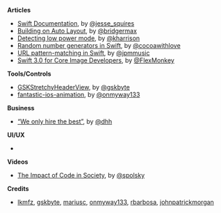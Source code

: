 
**Articles**

* [Swift Documentation](http://www.jessesquires.com/swift-documentation), by [@jesse_squires](https://twitter.com/jesse_squires)
* [Building on Auto Layout](http://bridgermaxwell.com/blog/building-on-auto-layout/), by [@bridgermax](https://twitter.com/bridgermax)
* [Detecting low power mode](http://useyourloaf.com/blog/detecting-low-power-mode/), by [@kharrison](https://twitter.com/kharrison)
* [Random number generators in Swift](http://www.cocoawithlove.com/blog/2016/05/19/random-numbers.html), by [@cocoawithlove](https://twitter.com/cocoawithlove)
* [URL pattern-matching in Swift](http://johnpatrickmorgan.github.io/2016/05/11/URLPatternMatching/), by [@jpmmusic](https://twitter.com/jpmmusic)
* [Swift 3.0 for Core Image Developers](http://flexmonkey.blogspot.pt/2016/05/swift-30-for-core-image-developers.html), by [@FlexMonkey](https://twitter.com/FlexMonkey)


**Tools/Controls**

* [GSKStretchyHeaderView](https://github.com/gskbyte/GSKStretchyHeaderView), by [@gskbyte](https://twitter.com/gskbyte)
* [fantastic-ios-animation](https://github.com/onmyway133/fantastic-ios-animation), by [@onmyway133](https://twitter.com/onmyway133)

**Business**

* [“We only hire the best”](https://m.signalvnoise.com/we-only-hire-the-best-c711c330fc2e), by [@dhh](https://twitter.com/dhh)

**UI/UX**

*

**Videos**

* [The Impact of Code in Society](https://www.youtube.com/watch?v=WtM3wPVhkik), by [@spolsky](https://twitter.com/spolsky)

**Credits**

* [lkmfz](https://github.com/lkmfz), [gskbyte](https://github.com/gskbyte), [mariusc](https://github.com/marius), [onmyway133](https://github.com/onmyway133), [rbarbosa](https://github.com/rbarbosa), [johnpatrickmorgan](https://github.com/johnpatrickmorgan)

